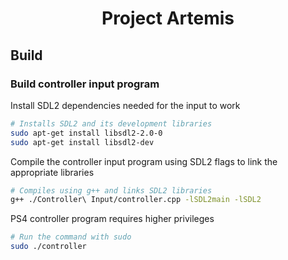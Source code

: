 <h1 align="center">
Project Artemis
</h1>

## Build
### Build controller input program
Install SDL2 dependencies needed for the input to work
```bash
# Installs SDL2 and its development libraries
sudo apt-get install libsdl2-2.0-0
sudo apt-get install libsdl2-dev
```
Compile the controller input program using SDL2 flags to link the appropriate libraries
```bash
# Compiles using g++ and links SDL2 libraries
g++ ./Controller\ Input/controller.cpp -lSDL2main -lSDL2
```
PS4 controller program requires higher privileges
```bash
# Run the command with sudo
sudo ./controller
